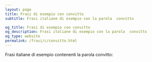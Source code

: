```yaml
---
layout: page
title: Frasi di esempio con convitto 
subtitle: Frasi italiane di esempio con la parola  convitto

og_title: Frasi di esempio con convitto 
og_description: Frasi italiane di esempio con la parola  convitto
og_type: website
permalink: /frasi/c/convitto.html
---
```


Frasi italiane di esempio contenenti la parola convitto:


